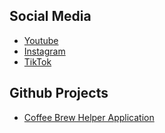 <h2>Social Media</h2>
<ul>
  <li> <a href="https://www.youtube.com/@chroniclesofdanw">Youtube</a> </li>
  <li> <a href="https://www.instagram.com/chroniclesofdanw/">Instagram</a> </li>
  <li> <a href="https://www.tiktok.com/@chroniclesofdanw/">TikTok</a> </li>
</ul>
<h2>Github Projects</h2>
<ul>
  <li> <a href="https://github.com/daniel-wai/CoffeeBrewHelperWeb.git">Coffee Brew Helper Application</a> </li>
</ul>
